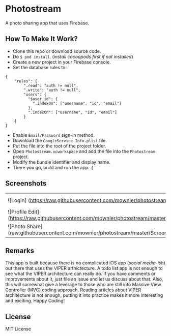 # Photostream

A photo sharing app that uses Firebase.

## How To Make It Work?

- Clone this repo or download source code.
- Do `$ pod install`. (_install cocoapods first if not installed_)
- Create a new project in your Firebase console.
- Set the database rules to: 
```
{
    "rules": {
        ".read": "auth != null",
        ".write": "auth != null",
        "users": {
          "$user_id": {
            ".indexOn": ["username", "id", "email"]
          },
          ".indexOn": ["username", "id", "email"]
        }
    }
}
```
- Enable `Email/Password` sign-in method.
- Download the `GoogleService-Info.plist` file.
- Put the file into the root of the project folder.
- Open `Photostream.xcworkspace` and add the file into the `Photostream` project.
- Modify the bundle identifier and display name.
- There you go, build and run the app. :)

## Screenshots
||||
|---|---|---|
|![Login] (https://raw.githubusercontent.com/mownier/photostream/master/Screenshots/Login.png)| ![Registration] (https://raw.githubusercontent.com/mownier/photostream/master/Screenshots/Registration.png)| ![News Feed] (https://raw.githubusercontent.com/mownier/photostream/master/Screenshots/News%20Feed.png)|
|![Profile Edit] (https://raw.githubusercontent.com/mownier/photostream/master/Screenshots/Edit%20Profile.png)| ![Settings] (https://raw.githubusercontent.com/mownier/photostream/master/Screenshots/Settings.png)| ![Photo Picker] (https://raw.githubusercontent.com/mownier/photostream/master/Screenshots/Photo%20Picker.png)|
|![Photo Share] (raw.githubusercontent.com/mownier/photostream/master/Screenshots/Photo%20Share.png)| ![Post Upload] (https://raw.githubusercontent.com/mownier/photostream/master/Screenshots/Post%20Upload.png)| ![Comment Controller] (https://raw.githubusercontent.com/mownier/photostream/master/Screenshots/Comment%20Controller.png)|


## Remarks
This app is built because there is no complicated iOS app (_social media-ish_) out there that uses the VIPER arthictecture. A todo list app is not enough to see what the VIPER architecture can really do. If you have comments or improvements about it, just file an issue and let us discuss about that. Also, this will somewhat give a leverage to those who are still into Massive View Controller (MVC) coding approach. Reading articles about VIPER architecture is not enough, putting it into practice makes it more interesting and exciting. Happy Coding!

## License

MIT License

